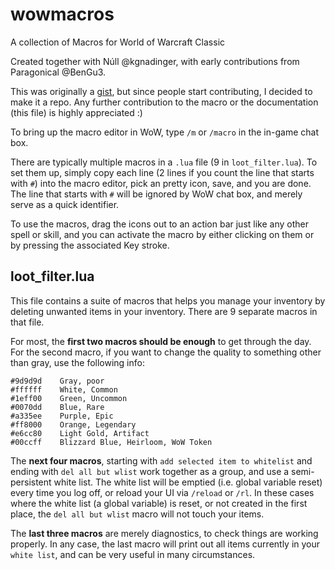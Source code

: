 # wowmacros
A collection of Macros for World of Warcraft Classic

Created together with Núll @kgnadinger, with early contributions from Paragonical @BenGu3.

This was originally a [gist](https://gist.github.com/profx-boboma/08f08188f8c48af73b7ac1973daa20bb), but since people start contributing, I decided to make it a repo. 
Any further contribution to the macro or the documentation (this file) is highly appreciated :)

To bring up the macro editor in WoW, type `/m` or `/macro` in the in-game chat box.

There are typically multiple macros in a `.lua` file (9 in `loot_filter.lua`). 
To set them up, simply copy each line (2 lines if you count the line that starts with `#`) into the macro editor, pick an pretty icon, save, and you are done. 
The line that starts with `#` will be ignored by WoW chat box, and merely serve as a quick identifier.

To use the macros, drag the icons out to an action bar just like any other spell or skill, and you can activate the macro by either clicking on them or by pressing the associated Key stroke.

## loot_filter.lua
This file contains a suite of macros that helps you manage your inventory by deleting unwanted items in your inventory. 
There are 9 separate macros in that file.

For most, the **first two macros should be enough** to get through the day.
For the second macro, if you want to change the quality to something other than gray, use the following info:

```
#9d9d9d    Gray, poor
#ffffff    White, Common
#1eff00    Green, Uncommon
#0070dd    Blue, Rare
#a335ee    Purple, Epic
#ff8000    Orange, Legendary
#e6cc80    Light Gold, Artifact
#00ccff    Blizzard Blue, Heirloom, WoW Token
```

The **next four macros**, starting with `add selected item to whitelist` and ending with `del all but wlist` work together as a group, and use a semi-persistent white list.
The white list will be emptied (i.e. global variable reset) every time you log off, or reload your UI via `/reload` or `/rl`. 
In these cases where the white list (a global variable) is reset, or not created in the first place, the `del all but wlist` macro will not touch your items.

The **last three macros** are merely diagnostics, to check things are working properly. In any case, the last macro will print out all items currently in your `white list`, and can be very useful in many circumstances.
